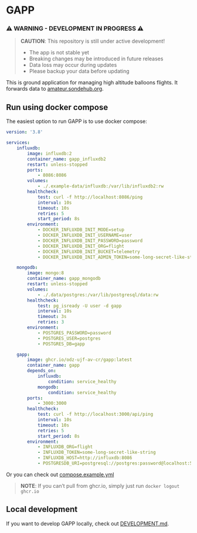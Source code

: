 # GAPP

### ⚠️ WARNING - DEVELOPMENT IN PROGRESS ⚠️

> **CAUTION**: This repository is still under active development!
>
> -   The app is not stable yet
> -   Breaking changes may be introduced in future releases
> -   Data loss may occur during updates
> -   Please backup your data before updating

This is ground application for managing high altitude balloons flights. It forwards data to [amateur.sondehub.org](https://amateur.sondehub.org/).

## Run using docker compose

The easiest option to run GAPP is to use docker compose:

```yml
version: '3.8'

services:
    influxdb:
        image: influxdb:2
        container_name: gapp_influxdb2
        restart: unless-stopped
        ports:
            - 8086:8086
        volumes:
            - ./.example-data/influxdb:/var/lib/influxdb2:rw
        healthcheck:
            test: curl -f http://localhost:8086/ping
            interval: 10s
            timeout: 10s
            retries: 5
            start_period: 8s
        environment:
            - DOCKER_INFLUXDB_INIT_MODE=setup
            - DOCKER_INFLUXDB_INIT_USERNAME=user
            - DOCKER_INFLUXDB_INIT_PASSWORD=password
            - DOCKER_INFLUXDB_INIT_ORG=flight
            - DOCKER_INFLUXDB_INIT_BUCKET=telemetry
            - DOCKER_INFLUXDB_INIT_ADMIN_TOKEN=some-long-secret-like-string

    mongodb:
        image: mongo:8
        container_name: gapp_mongodb
        restart: unless-stopped
        volumes:
            - ./.data/postgres:/var/lib/postgresql/data:rw
        healthcheck:
            test: pg_isready -U user -d gapp
            interval: 10s
            timeout: 3s
            retries: 3
        environment:
            - POSTGRES_PASSWORD=password
            - POSTGRES_USER=postgres
            - POSTGRES_DB=gapp

    gapp:
        image: ghcr.io/odz-ujf-av-cr/gapp:latest
        container_name: gapp
        depends_on:
            influxdb:
                condition: service_healthy
            mongodb:
                condition: service_healthy
        ports:
            - 3000:3000
        healthcheck:
            test: curl -f http://localhost:3000/api/ping
            interval: 10s
            timeout: 10s
            retries: 5
            start_period: 8s
        environment:
            - INFLUXDB_ORG=flight
            - INFLUXDB_TOKEN=some-long-secret-like-string
            - INFLUXDB_HOST=http://influxdb:8086
            - POSTGRESDB_URI=postgresql://postgres:password@localhost:5434/gapp
```

Or you can check out [compose.example.yml](./compose.example.yml)

> **NOTE**: If you can’t pull from ghcr.io, simply just run `docker logout ghcr.io`

## Local development

If you want to develop GAPP locally, check out [DEVELOPMENT.md](./DEVELOPMENT.md).
